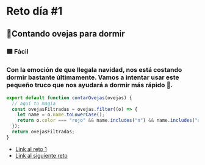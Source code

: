 # Reto día #1

## 🎄Contando ovejas para dormir

### 🟩 Fácil

### Con la emoción de que llegala navidad, nos está costando dormir bastante últimamente. Vamos a intentar usar este pequeño truco que nos ayudará a dormir más rápido 🐑.

```js
export default function contarOvejas(ovejas) {
  // aquí tu magia
  const ovejasFiltradas = ovejas.filter((o) => {
    let name = o.name.toLowerCase();
    return o.color === "rojo" && name.includes("n") && name.includes("a");
  });
  return ovejasFiltradas;
}
```

- [Link al reto 1](https://adventjs.dev/challenges/01)
- [Link al siguiente reto](./reto1.md)
